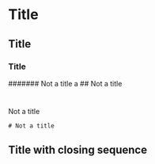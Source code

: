 # Title
## Title
   ### Title

####### Not a title
a   ## Not a title



#
Not a title

    # Not a title

## Title with closing sequence ###
